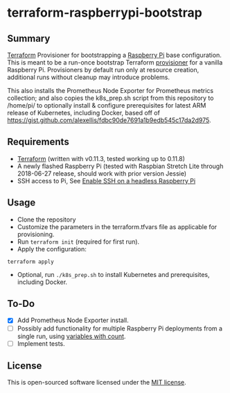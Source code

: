# terraform-raspberrypi-bootstrap

## Summary

<a href="https://www.terraform.io/">Terraform</a> Provisioner for bootstrapping a <a href="https://www.raspberrypi.org">Raspberry Pi</a> base configuration. This is meant to be a run-once bootstrap Terraform <a href="https://www.terraform.io/docs/provisioners/index.html">provisioner</a> for a vanilla Raspberry Pi. Provisioners by default run only at resource creation, additional runs without cleanup may introduce problems.

This also installs the Prometheus Node Exporter for Prometheus metrics collection; and also copies the k8s_prep.sh script from this repository to /home/pi/ to optionally install & configure prerequisites for latest ARM release of Kubernetes, including Docker, based off of https://gist.github.com/alexellis/fdbc90de7691a1b9edb545c17da2d975. 


## Requirements

- <a href="https://www.terraform.io/downloads.html">Terraform</a> (written with v0.11.3, tested working up to 0.11.8)
- A newly flashed Raspberry Pi (tested with Raspbian Stretch Lite through 2018-06-27 release, should work with prior version Jessie)
- SSH access to Pi, See <a href="https://www.raspberrypi.org/documentation/remote-access/ssh/">Enable SSH on a headless Raspberry Pi</a>

## Usage

- Clone the repository
- Customize the parameters in the terraform.tfvars file as applicable for provisioning.
- Run <code>terraform init</code> (required for first run). 
- Apply the configuration:

```
terraform apply
```

- Optional, run <code>./k8s_prep.sh</code> to install Kubernetes and prerequisites, including Docker. 

## To-Do

 - [X] Add Prometheus Node Exporter install.
 - [ ] Possibly add functionality for multiple Raspberry Pi deployments from a single run, using <a href="https://www.terraform.io/docs/configuration/resources.html#using-variables-with-count">variables with count</a>.
 - [ ] Implement tests.

 ## License

This is open-sourced software licensed under the [MIT license](http://opensource.org/licenses/MIT).
